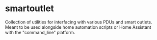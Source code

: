 # smartoutlet
Collection of utilities for interfacing with various PDUs and smart outlets. Meant to be used alongside home automation scripts or Home Assistant with the "command_line" platform.

